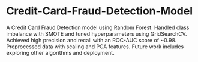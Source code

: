 # Credit-Card-Fraud-Detection-Model
A Credit Card Fraud Detection model using Random Forest. Handled class imbalance with SMOTE and tuned hyperparameters using GridSearchCV. Achieved high precision and recall with an ROC-AUC score of ~0.98. Preprocessed data with scaling and PCA features. Future work includes exploring other algorithms and deployment. 
